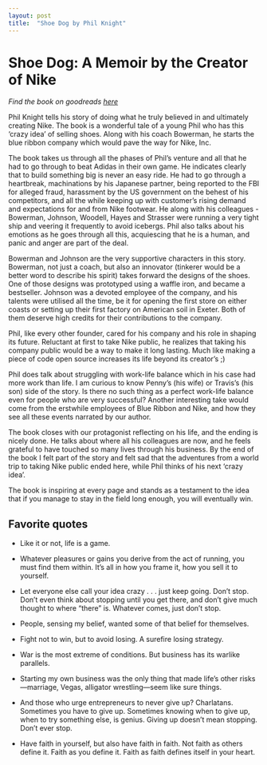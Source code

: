 ```yaml
---
layout: post
title:  "Shoe Dog by Phil Knight"
---
```


# Shoe Dog: A Memoir by the Creator of Nike

*Find the book on goodreads [here](https://www.goodreads.com/book/show/27220736-shoe-dog)*

<p>
Phil Knight tells his story of doing what he truly believed in and ultimately creating Nike. The book is a wonderful tale of a young Phil who has this ‘crazy idea’ of selling shoes. Along with his coach Bowerman, he starts the blue ribbon company which would pave the way for Nike, Inc.
</p>

<p>
The book takes us through all the phases of Phil’s venture and all that he had to go through to beat Adidas in their own game. He indicates clearly that to build something big is never an easy ride. He had to go through a heartbreak, machinations by his Japanese partner, being reported to the FBI for alleged fraud, harassment by the US government on the behest of his competitors, and all the while keeping up with customer’s rising demand and expectations for and from Nike footwear. He along with his colleagues - Bowerman, Johnson, Woodell, Hayes and Strasser were running a very tight ship and veering it frequently to avoid icebergs. Phil also talks about his emotions as he goes through all this, acquiescing that he is a human, and panic and anger are part of the deal.
</p>

<p>
Bowerman and Johnson are the very supportive characters in this story. Bowerman, not just a coach, but also an innovator (tinkerer would be a better word to describe his spirit) takes forward the designs of the shoes. One of those designs was prototyped using a waffle iron, and became a bestseller. Johnson was a devoted employee of the company, and his talents were utilised all the time, be it for opening the first store on either coasts or setting up their first factory on American soil in Exeter. Both of them deserve high credits for their contributions to the company.
</p>

<p>
Phil, like every other founder, cared for his company and his role in shaping its future. Reluctant at first to take Nike public, he realizes that taking his company public would be a way to make it long lasting. Much like making a piece of code open source increases its life beyond its creator’s ;)
</p>

<p>
Phil does talk about struggling with work-life balance which in his case had more work than life. I am curious to know Penny’s (his wife) or Travis’s (his son) side of the story. Is there no such thing as a perfect work-life balance even for people who are very successful?
Another interesting take would come from the erstwhile employees of Blue Ribbon and Nike, and how they see all these events narrated by our author.
</p>

<p>
The book closes with our protagonist reflecting on his life, and the ending is nicely done. He talks about where all his colleagues are now, and he feels grateful to have touched so many lives through his business. By the end of the book I felt part of the story and felt sad that the adventures from a world trip to taking Nike public ended here, while Phil thinks of his next ‘crazy idea’.
</p>

<p>
The book is inspiring at every page and stands as a testament to the idea that if you manage to stay in the field long enough, you will eventually win.
</p>

## Favorite quotes

- Like it or not, life is a game.

- Whatever pleasures or gains you derive from the act of running, you must find them within. It’s all in how you frame it, how you sell it to yourself.

- Let everyone else call your idea crazy . . . just keep going. Don’t stop. Don’t even think about stopping until you get there, and don’t give much thought to where “there” is. Whatever comes, just don’t stop.

- People, sensing my belief, wanted some of that belief for themselves.

- Fight not to win, but to avoid losing. A surefire losing strategy.

- War is the most extreme of conditions. But business has its warlike parallels.

- Starting my own business was the only thing that made life’s other risks—marriage, Vegas, alligator wrestling—seem like sure things.

- And those who urge entrepreneurs to never give up? Charlatans. Sometimes you have to give up. Sometimes knowing when to give up, when to try something else, is genius. Giving up doesn’t mean stopping. Don’t ever stop.

- Have faith in yourself, but also have faith in faith. Not faith as others define it. Faith as you define it. Faith as faith defines itself in your heart.

